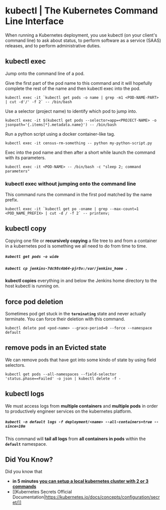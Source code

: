 
# kubectl | The Kubernetes Command Line Interface

When running a Kubernetes deployment, you use kubectl (on your client's command line) to ask about status, to perform software as a service (SAAS) releases, and to perform administrative duties.

## kubectl exec

Jump onto the command line of a pod.

Give the first part of the pod name to this command and it will hopefully complete the rest of the name and then kubectl exec into the pod.

```
kubectl exec -it `kubectl get pods -o name | grep -m1 <POD-NAME-PART> | cut -d'/' -f 2` -- /bin/bash
```

Use a selector (project name) to identify which pod to jump into.

```
kubectl exec -it $(kubectl get pods --selector=app=<PROJECT-NAME> -o jsonpath='{.items[*].metadata.name}') -- /bin/bash
```

Run a python script using a docker container-like tag.

```
kubectl exec -it census-rm-something -- python my-python-script.py
```

Exec into the pod name and then after a short while launch the command with its parameters.

```
kubectl exec -it <POD-NAME> -- /bin/bash -c "sleep 2; command parameters"
```


### kubectl exec without jumping onto the command line

This command runs the command in the first pod matched by the name prefix.

```
kubectl exec -it `kubectl get po -oname | grep --max-count=1 <POD_NAME_PREFIX> | cut -d / -f 2` -- printenv;
```



## kubectl copy

Copying one file or **recursively copying** a file tree to and from a container in a kubernetes pod is something we all need to do from time to time.

##### `kubectl get pods -o wide`
##### `kubectl cp jenkins-7dc98c4b64-pjr8v:/var/jenkins_home .`

**kubectl copies** everything in and below the Jenkins home directory to the host kubectl is running on.


## force pod deletion

Sometimes pod get stuck in the **`terminating`** state and never actually terminate. You can force their deletion with this command.

```
kubectl delete pod <pod-name> --grace-period=0 --force --namespace default
```

## remove pods in an Evicted state

We can remove pods that have got into some kindo of state by using field selectors.

```
kubectl get pods --all-namespaces --field-selector 'status.phase==Failed' -o json | kubectl delete -f -
```


## kubectl logs

We must access logs from **multiple containers** and **multiple pods** in order to productively engineer services on the kubernetes platform.


##### `kubectl -n default logs -f deployment/<name> --all-containers=true --since=10m`

This command will **tail all logs** from **all containers in pods** within the **`default`** namespace.



## Did You Know?

Did you know that

- **in 5 minutes [you can setup a local kubernetes cluster with 2 or 3 commands](microk8s-install)**
- [[Kubernetes Secrets Official Documentation|https://kubernetes.io/docs/concepts/configuration/secret/]]
